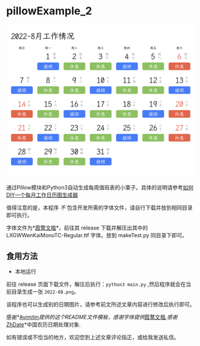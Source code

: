 # pillowExample_2

![](2022-8.png)

通过Pillow模块和Python3自动生成每周值班表的小栗子。具体的说明请参考[如何DIY一个每月工作日历图生成器](https://0w0.in/2022/07/rhdygmygzrltscq/)

值得注意的是，本程序 *不* 包含开发所需的字体文件，请自行下载并放到相同目录即可执行。

字体文件为*[霞鹜文楷](https://github.com/lxgw/LxgwWenKai/)*，前往其 release 下载并解压出其中的 LXGWWenKaiMonoTC-Regular.ttf 字体。放到 makeTest.py 同目录下即可。

## 食用方法

- 本地运行

前往 release 页面下载文件，解压后执行：`python3 main.py` ,然后程序就会在当前目录生成一张 `2022-08.png`。

该程序也可以生成别的日期图片，请参考前文所述文章内容进行修改后执行即可。


感谢*[Avimitin](https://github.com/Avimitin)*提供的这个README文件模板，感谢字体提供*[霞鹜文楷](https://github.com/lxgw/LxgwWenKai/)*,感谢*[ZhDate](https://github.com/CutePandaSh/zhdate)*中国农历日期处理对象.

如有错误或不恰当的地方，欢迎您到上述文章评论指正，或给我发送私信。
